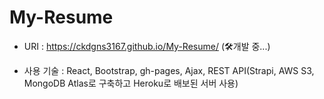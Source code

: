 # My-Resume
- URI : https://ckdgns3167.github.io/My-Resume/ (🛠개발 중...)

- 사용 기술 : React, Bootstrap, gh-pages, Ajax, REST API(Strapi, AWS S3, MongoDB Atlas로 구축하고 Heroku로 배보된 서버 사용)
